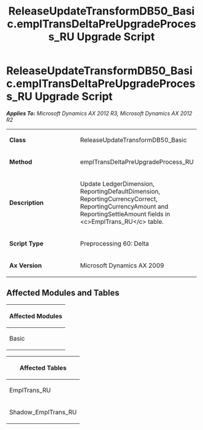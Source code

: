﻿---
title: ReleaseUpdateTransformDB50_Basic.emplTransDeltaPreUpgradeProcess_RU Upgrade Script
TOCTitle: ReleaseUpdateTransformDB50_Basic.emplTransDeltaPreUpgradeProcess_RU Upgrade Script
ms:assetid: 814f490f-415d-cdcd-c332-0ec77aa4dc92
ms:mtpsurl: https://msdn.microsoft.com/en-us/library/JJ685923(v=AX.60)
ms:contentKeyID: 49709376
ms.date: 05/18/2015
mtps_version: v=AX.60
---

# ReleaseUpdateTransformDB50\_Basic.emplTransDeltaPreUpgradeProcess\_RU Upgrade Script 


_**Applies To:** Microsoft Dynamics AX 2012 R3, Microsoft Dynamics AX 2012 R2_

<table>
<colgroup>
<col style="width: 50%" />
<col style="width: 50%" />
</colgroup>
<tbody>
<tr class="odd">
<td><p><strong>Class</strong></p></td>
<td><p>ReleaseUpdateTransformDB50_Basic</p></td>
</tr>
<tr class="even">
<td><p><strong>Method</strong></p></td>
<td><p>emplTransDeltaPreUpgradeProcess_RU</p></td>
</tr>
<tr class="odd">
<td><p><strong>Description</strong></p></td>
<td><p>Update LedgerDimension, ReportingDefaultDimension, ReportingCurrencyCorrect, ReportingCurrencyAmount and ReportingSettleAmount fields in &lt;c&gt;EmplTrans_RU&lt;/c&gt; table.</p></td>
</tr>
<tr class="even">
<td><p><strong>Script Type</strong></p></td>
<td><p>Preprocessing 60: Delta</p></td>
</tr>
<tr class="odd">
<td><p><strong>Ax Version</strong></p></td>
<td><p>Microsoft Dynamics AX 2009</p></td>
</tr>
</tbody>
</table>


## Affected Modules and Tables

<table>
<colgroup>
<col style="width: 100%" />
</colgroup>
<thead>
<tr class="header">
<th><p>Affected Modules</p></th>
</tr>
</thead>
<tbody>
<tr class="odd">
<td><p>Basic</p></td>
</tr>
</tbody>
</table>


<table>
<colgroup>
<col style="width: 100%" />
</colgroup>
<thead>
<tr class="header">
<th><p>Affected Tables</p></th>
</tr>
</thead>
<tbody>
<tr class="odd">
<td><p>EmplTrans_RU</p></td>
</tr>
<tr class="even">
<td><p>Shadow_EmplTrans_RU</p></td>
</tr>
</tbody>
</table>

  


